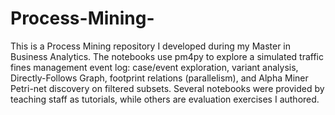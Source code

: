 # Process-Mining-
This is a Process Mining repository I developed during my Master in Business Analytics. The notebooks use pm4py to explore a simulated traffic fines management event log: case/event exploration, variant analysis, Directly-Follows Graph, footprint relations (parallelism), and Alpha Miner Petri-net discovery on filtered subsets. Several notebooks were provided by teaching staff as tutorials, while others are evaluation exercises I authored.
